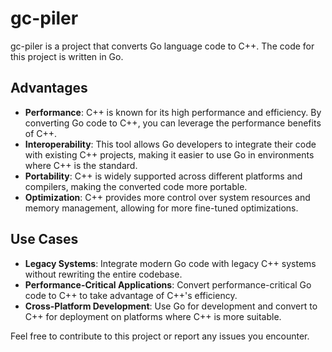 # gc-piler

gc-piler is a project that converts Go language code to C++. The code for this project is written in Go.

## Advantages

- **Performance**: C++ is known for its high performance and efficiency. By converting Go code to C++, you can leverage the performance benefits of C++.
- **Interoperability**: This tool allows Go developers to integrate their code with existing C++ projects, making it easier to use Go in environments where C++ is the standard.
- **Portability**: C++ is widely supported across different platforms and compilers, making the converted code more portable.
- **Optimization**: C++ provides more control over system resources and memory management, allowing for more fine-tuned optimizations.

## Use Cases

- **Legacy Systems**: Integrate modern Go code with legacy C++ systems without rewriting the entire codebase.
- **Performance-Critical Applications**: Convert performance-critical Go code to C++ to take advantage of C++'s efficiency.
- **Cross-Platform Development**: Use Go for development and convert to C++ for deployment on platforms where C++ is more suitable.

Feel free to contribute to this project or report any issues you encounter.